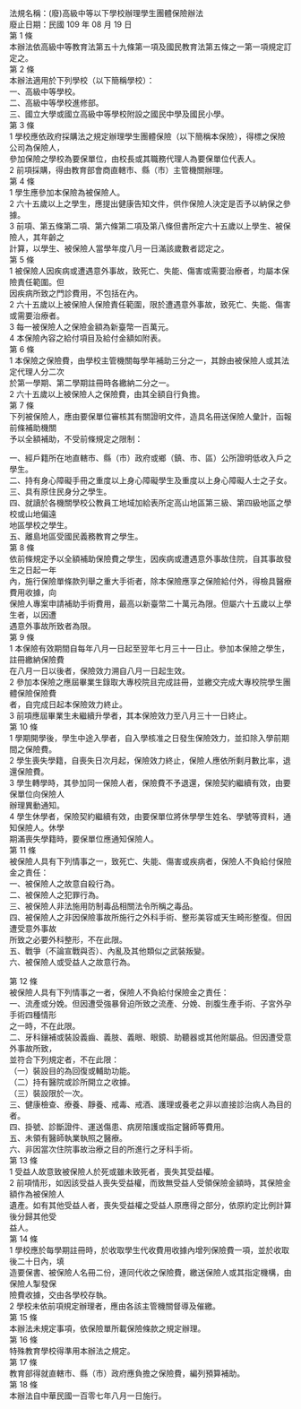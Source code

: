 法規名稱：(廢)高級中等以下學校辦理學生團體保險辦法  
廢止日期：民國 109 年 08 月 19 日  
第 1 條  
本辦法依高級中等教育法第五十九條第一項及國民教育法第五條之一第一項規定訂定之。  
第 2 條  
本辦法適用於下列學校（以下簡稱學校）：  
一、高級中等學校。  
二、高級中等學校進修部。  
三、國立大學或國立高級中等學校附設之國民中學及國民小學。  
第 3 條  
1 學校應依政府採購法之規定辦理學生團體保險（以下簡稱本保險），得標之保險公司為保險人，  
參加保險之學校為要保單位，由校長或其職務代理人為要保單位代表人。  
2 前項採購，得由教育部會商直轄市、縣（市）主管機關辦理。  
第 4 條  
1 學生應參加本保險為被保險人。  
2 六十五歲以上之學生，應提出健康告知文件，供作保險人決定是否予以納保之參據。  
3 前項、第五條第二項、第六條第二項及第八條但書所定六十五歲以上學生、被保險人，其年齡之  
計算，以學生、被保險人當學年度八月一日滿該歲數者認定之。  
第 5 條  
1 被保險人因疾病或遭遇意外事故，致死亡、失能、傷害或需要治療者，均屬本保險責任範圍。但  
因疾病所致之門診費用，不包括在內。  
2 六十五歲以上被保險人保險責任範圍，限於遭遇意外事故，致死亡、失能、傷害或需要治療者。  
3 每一被保險人之保險金額為新臺幣一百萬元。  
4 本保險內容之給付項目及給付金額如附表。  
第 6 條  
1 本保險之保險費，由學校主管機關每學年補助三分之一，其餘由被保險人或其法定代理人分二次  
於第一學期、第二學期註冊時各繳納二分之一。  
2 六十五歲以上被保險人之保險費，由其全額自行負擔。  
第 7 條  
下列被保險人，應由要保單位審核其有關證明文件，造具名冊送保險人彙計，函報前條補助機關  
予以全額補助，不受前條規定之限制：  


一、經戶籍所在地直轄市、縣（市）政府或鄉（鎮、市、區）公所證明低收入戶之學生。  
二、持有身心障礙手冊之重度以上身心障礙學生及重度以上身心障礙人士之子女。  
三、具有原住民身分之學生。  
四、就讀於各機關學校公教員工地域加給表所定高山地區第三級、第四級地區之學校或山地偏遠  
地區學校之學生。  
五、離島地區受國民義務教育之學生。  
第 8 條  
依前條規定予以全額補助保險費之學生，因疾病或遭遇意外事故住院，自其事故發生之日起一年  
內，施行保險單條款列舉之重大手術者，除本保險應享之保險給付外，得檢具醫療費用收據，向  
保險人專案申請補助手術費用，最高以新臺幣二十萬元為限。但屬六十五歲以上學生者，以因遭  
遇意外事故所致者為限。  
第 9 條  
1 本保險有效期間自每年八月一日起至翌年七月三十一日止。參加本保險之學生，註冊繳納保險費  
在八月一日以後者，保險效力溯自八月一日起生效。  
2 參加本保險之應屆畢業生錄取大專校院且完成註冊，並繳交完成大專校院學生團體保險保險費  
者，自完成日起本保險效力終止。  
3 前項應屆畢業生未繼續升學者，其本保險效力至八月三十一日終止。  
第 10 條  
1 學期開學後，學生中途入學者，自入學核准之日發生保險效力，並扣除入學前期間之保險費。  
2 學生喪失學籍，自喪失日次月起，保險效力終止，保險人應依所剩月數比率，退還保險費。  
3 學生轉學時，其參加同一保險人者，保險費不予退還，保險契約繼續有效，由要保單位向保險人  
辦理異動通知。  
4 學生休學者，保險契約繼續有效，由要保單位將休學學生姓名、學號等資料，通知保險人。休學  
期滿喪失學籍時，要保單位應通知保險人。  
第 11 條  
被保險人具有下列情事之一，致死亡、失能、傷害或疾病者，保險人不負給付保險金之責任：  
一、被保險人之故意自殺行為。  
二、被保險人之犯罪行為。  
三、被保險人非法施用防制毒品相關法令所稱之毒品。  
四、被保險人之非因保險事故所施行之外科手術、整形美容或天生畸形整復。但因遭受意外事故  
所致之必要外科整形，不在此限。  
五、戰爭（不論宣戰與否）、內亂及其他類似之武裝叛變。  
六、被保險人或受益人之故意行為。  


第 12 條  
被保險人具有下列情事之一者，保險人不負給付保險金之責任：  
一、流產或分娩。但因遭受強暴脅迫所致之流產、分娩、剖腹生產手術、子宮外孕手術四種情形  
之一時，不在此限。  
二、牙科鑲補或裝設義齒、義肢、義眼、眼鏡、助聽器或其他附屬品。但因遭受意外事故所致，  
並符合下列規定者，不在此限：  
（一）裝設目的為回復或輔助功能。  
（二）持有醫院或診所開立之收據。  
（三）裝設限於一次。  
三、健康檢查、療養、靜養、戒毒、戒酒、護理或養老之非以直接診治病人為目的者。  
四、掛號、診斷證件、運送傷患、病房陪護或指定醫師等費用。  
五、未領有醫師執業執照之醫療。  
六、非因當次住院事故治療之目的所進行之牙科手術。  
第 13 條  
1 受益人故意致被保險人於死或雖未致死者，喪失其受益權。  
2 前項情形，如因該受益人喪失受益權，而致無受益人受領保險金額時，其保險金額作為被保險人  
遺產。如有其他受益人者，喪失受益權之受益人原應得之部分，依原約定比例計算後分歸其他受  
益人。  
第 14 條  
1 學校應於每學期註冊時，於收取學生代收費用收據內增列保險費一項，並於收取後二十日內，填  
造要保書、被保險人名冊二份，連同代收之保險費，繳送保險人或其指定機構，由保險人掣發保  
險費收據，交由各學校存執。  
2 學校未依前項規定辦理者，應由各該主管機關督導及催繳。  
第 15 條  
本辦法未規定事項，依保險單所載保險條款之規定辦理。  
第 16 條  
特殊教育學校得準用本辦法之規定。  
第 17 條  
教育部得就直轄市、縣（市）政府應負擔之保險費，編列預算補助。  
第 18 條  
本辦法自中華民國一百零七年八月一日施行。  


